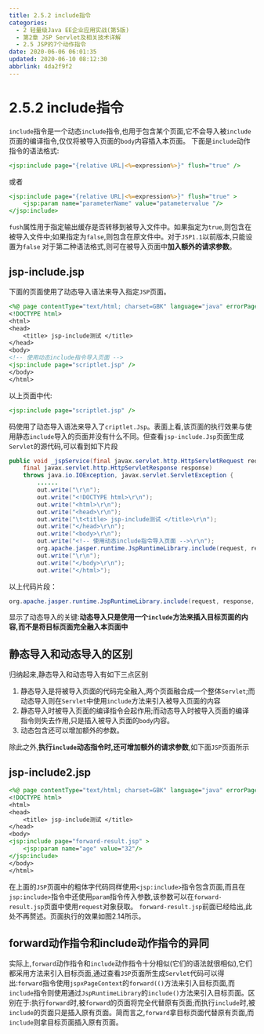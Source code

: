 ```yaml
---
title: 2.5.2 include指令
categories: 
  - 2 轻量级Java EE企业应用实战(第5版)
  - 第2章 JSP Servlet及相关技术详解
  - 2.5 JSP的7个动作指令
date: 2020-06-06 06:01:35
updated: 2020-06-10 08:12:30
abbrlink: 4da2f9f2
---
```

# 2.5.2 include指令
`include`指令是一个动态`include`指令,也用于包含某个页面,它不会导入被`include`页面的编译指令,仅仅将被导入页面的`body`内容插入本页面。
下面是`include`动作指令的语法格式:
```jsp
<jsp:include page="{relative URL|<%=expression%>}" flush="true" />
```
或者
```jsp
<jsp:include page="{relative URL|<%=expression%>}" flush="true" >
    <jsp:param name="parameterName" value="patametervalue "/>
</jsp:include>
```
`fush`属性用于指定输出缓存是否转移到被导入文件中。如果指定为`true`,则包含在被导入文件中;如果指定为`false`,则包含在原文件中。对于`JSP1.1`以前版本,只能设置为`false`
对于第二种语法格式,则可在被导入页面中**加入额外的请求参数**。
## jsp-include.jsp
下面的页面使用了动态导入语法来导入指定`JSP`页面。
```jsp
<%@ page contentType="text/html; charset=GBK" language="java" errorPage="" %>
<!DOCTYPE html>
<html>
<head>
    <title> jsp-include测试 </title>
</head>
<body>
<!-- 使用动态include指令导入页面 -->
<jsp:include page="scriptlet.jsp" />
</body>
</html>
```
以上页面中代:
```jsp
<jsp:include page="scriptlet.jsp" />
```
码使用了动态导入语法来导入了`criptlet.Jsp`。表面上看,该页面的执行效果与使用静态`include`导入的页面并没有什么不同。但查看`jsp-include.Jsp`页面生成`Servlet`的源代码,可以看到如下片段
```java
public void _jspService(final javax.servlet.http.HttpServletRequest request,
    final javax.servlet.http.HttpServletResponse response)
    throws java.io.IOException, javax.servlet.ServletException {
        ......
        out.write("\r\n");
        out.write("<!DOCTYPE html>\r\n");
        out.write("<html>\r\n");
        out.write("<head>\r\n");
        out.write("\t<title> jsp-include测试 </title>\r\n");
        out.write("</head>\r\n");
        out.write("<body>\r\n");
        out.write("<!-- 使用动态include指令导入页面 -->\r\n");
        org.apache.jasper.runtime.JspRuntimeLibrary.include(request, response, "scriptlet.jsp", out, false);
        out.write("\r\n");
        out.write("</body>\r\n");
        out.write("</html>");
```
以上代码片段：
```java
org.apache.jasper.runtime.JspRuntimeLibrary.include(request, response, "scriptlet.jsp", out, false);
```
显示了动态导入的关键:**动态导入只是使用一个`include`方法来插入目标页面的内容,而不是将目标页面完全融入本页面中**
## 静态导入和动态导入的区别
归纳起来,静态导入和动态导入有如下三点区别
1. 静态导入是将被导入页面的代码完全融入,两个页面融合成一个整体`Servlet`;而动态导入则在`Servlet`中使用`include`方法来引入被导入页面的内容
2. 静态导入时被导入页面的编译指令会起作用;而动态导入时被导入页面的编译指令则失去作用,只是插入被导入页面的`body`内容。
3. 动态包含还可以增加额外的参数。


除此之外,**执行`include`动态指令时,还可增加额外的请求参数**,如下面`JSP`页面所示
## jsp-include2.jsp
```jsp
<%@ page contentType="text/html; charset=GBK" language="java" errorPage="" %>
<!DOCTYPE html>
<html>
<head>
    <title> jsp-include测试 </title>
</head>
<body>
<jsp:include page="forward-result.jsp" >
    <jsp:param name="age" value="32"/>
</jsp:include>
</body>
</html>
```
在上面的`JSP`页面中的粗体字代码同样使用`<jsp:include>`指令包含页面,而且在`jsp:include>`指令中还使用`param`指令传入参数,该参数可以在`forward-result.jsp`页面中使用`request`对象获取。
`forward-result.jsp`前面已经给出,此处不再赘述。页面执行的效果如图2.14所示。
## forward动作指令和include动作指令的异同
实际上,`forward`动作指令和`include`动作指令十分相似(它们的语法就很相似),它们都采用方法来引入目标页面,通过查看`JSP`页面所生成`Servlet`代码可以得出:`forward`指令使用`jspxPageContext`的`forward(()`方法来引入目标页面,而`include`指令则使用通过`JspRuntimeLibrary`的`include()`方法来引入目标页面。区别在于:执行`forward`时,被`forward`的页面将完全代替原有页面;而执行`include`时,被`include`的页面只是插入原有页面。简而言之,`forward`拿目标页面代替原有页面,而`include`则拿目标页面插入原有页面。
